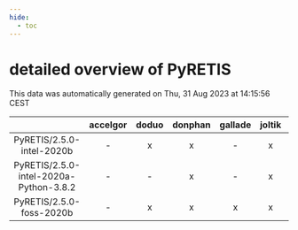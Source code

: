 ```yaml
---
hide:
  - toc
---
```


detailed overview of PyRETIS
============================


This data was automatically generated on Thu, 31 Aug 2023 at 14:15:56 CEST  

| |accelgor|doduo|donphan|gallade|joltik|skitty|swalot|victini|
| :---: | :---: | :---: | :---: | :---: | :---: | :---: | :---: | :---: |
|PyRETIS/2.5.0-intel-2020b|-|x|x|-|x|x|-|x|
|PyRETIS/2.5.0-intel-2020a-Python-3.8.2|-|-|x|-|x|x|x|x|
|PyRETIS/2.5.0-foss-2020b|-|x|x|x|x|x|-|x|
